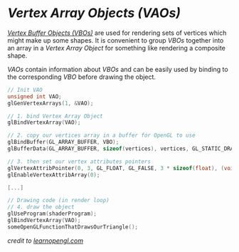 # ***Vertex Array Objects (VAOs)***

[*Vertex Buffer Objects (VBOs)*](vbo.md) are used for rendering sets of vertices which might make up some shapes. It is convenient to group *VBOs* together into an array in a *Vertex Array Object* for something like rendering a composite shape.

*VAOs* contain information about *VBOs* and can be easily used by binding to the corresponding *VBO* before drawing the object.

```C++
// Init VAO
unsigned int VAO;
glGenVertexArrays(1, &VAO);

// 1. bind Vertex Array Object
glBindVertexArray(VAO);

// 2. copy our vertices array in a buffer for OpenGL to use
glBindBuffer(GL_ARRAY_BUFFER, VBO);
glBufferData(GL_ARRAY_BUFFER, sizeof(vertices), vertices, GL_STATIC_DRAW);

// 3. then set our vertex attributes pointers
glVertexAttribPointer(0, 3, GL_FLOAT, GL_FALSE, 3 * sizeof(float), (void*)0);
glEnableVertexAttribArray(0);

[...]

// Drawing code (in render loop)
// 4. draw the object
glUseProgram(shaderProgram);
glBindVertexArray(VAO);
someOpenGLFunctionThatDrawsOurTriangle();
```

*credit to [learnopengl.com](https://learnopengl.com)*
